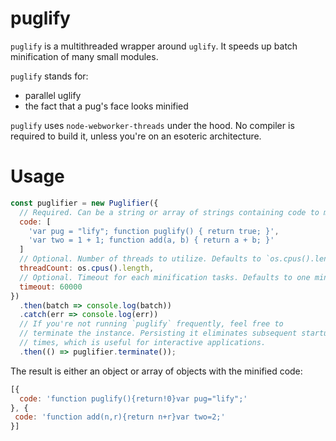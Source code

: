 # puglify

`puglify` is a multithreaded wrapper around `uglify`. It speeds up batch minification of many small modules.

`puglify` stands for:
- parallel uglify
- the fact that a pug's face looks minified

`puglify` uses `node-webworker-threads` under the hood. No compiler is required to build it, unless you're on an esoteric architecture.

# Usage

```js
const puglifier = new Puglifier({
  // Required. Can be a string or array of strings containing code to minify.
  code: [
    'var pug = "lify"; function puglify() { return true; }',
    'var two = 1 + 1; function add(a, b) { return a + b; }'
  ]
  // Optional. Number of threads to utilize. Defaults to `os.cpus().length`.
  threadCount: os.cpus().length,
  // Optional. Timeout for each minification tasks. Defaults to one minute.
  timeout: 60000
})
  .then(batch => console.log(batch))
  .catch(err => console.log(err))
  // If you're not running `puglify` frequently, feel free to
  // terminate the instance. Persisting it eliminates subsequent startup
  // times, which is useful for interactive applications.
  .then(() => puglifier.terminate());
```

The result is either an object or array of objects with the minified code:

```js
[{
  code: 'function puglify(){return!0}var pug="lify";'
}, {
 code: 'function add(n,r){return n+r}var two=2;'
}]
```

